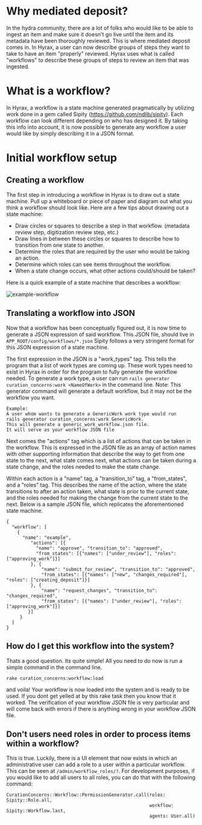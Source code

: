 # Why mediated deposit?

In the hydra community, there are a lot of folks who would like to be able to ingest an item and make sure it doesn't go live until the item and its metadata have been thoroughly reviewed. This is where mediated deposit comes in. In Hyrax, a user can now describe groups of steps they want to take to have an item "properly" reviewed. Hyrax uses what is called "workflows" to describe these groups of steps to review an item that was ingested. 

# What is a workflow?

In Hyrax, a workflow is a state machine generated pragmatically by utilizing work done in a gem called Sipity (https://github.com/ndlib/sipity). Each workflow can look different depending on who has designed it. By taking this info into account, it is now possible to generate any workflow a user would like by simply describing it in a JSON format.

# Initial workflow setup

## Creating a workflow

The first step in introducing a workflow in Hyrax is to draw out a state machine. Pull up a whiteboard or piece of paper and diagram out what you think a workflow should look like. Here are a few tips about drawing out a state machine:

* Draw circles or squares to describe a step in that workflow. (metadata review step, digitization review step, etc.)
* Draw lines in between these circles or squares to describe how to transition from one state to another.
* Determine the roles that are required by the user who would be taking an action.
* Determine which roles can see items throughout the workflow.
* When a state change occurs, what other actions could/should be taken?

Here is a quick example of a state machine that describes a workflow:

![example-workflow](https://cloud.githubusercontent.com/assets/2130/19000926/1eab97e4-8713-11e6-9edc-0599fedca795.png)

## Translating a workflow into JSON

Now that a workflow has been conceptually figured out, it is now time to generate a JSON expression of said workflow. This JSON file, should live in `APP_ROOT/config/workflows/*.json` Sipity follows a very stringent format for this JSON expression of a state machine. 

The first expression in the JSON is a "work_types" tag. This tells the program that a list of work types are coming up. These work types need to exist in Hyrax in order for the program to fully generate the workflow needed. To generate a work type, a user can run `rails generator curation_concerns:work <NameOfWork>` in the command line. Note: This generator command will generate a default workflow, but it may not be the workflow you want.

```
Example: 
A user whom wants to generate a GenericWork work type would run
rails generator curation_concerns:work GenericWork.
This will generate a generic_work_workflow.json file.
It will serve as your workflow JSON file
```

Next comes the "actions" tag which is a list of actions that can be taken in the workflow. This is expressed in the JSON file as an array of action names with other supporting information that describe the way to get from one state to the next, what state comes next, what actions can be taken during a state change, and the roles needed to make the state change. 

Within each action is a "name" tag, a "transition_to" tag, a "from_states", and a "roles" tag. This describes the name of the action, where the state transitions to after an action taken, what state is prior to the current state, and the roles needed for making the change from the current state to the next. Below is a sample JSON file, which replicates the aforementioned state machine.

```
{
  "workflow": [
    {
      "name": "example",
         "actions": [{
           "name": "approve", "transition_to": "approved",
           "from_states": [{"names": ["under_review"], "roles": ["approving_work"]}]
         }, {
             "name": "submit_for_review", "transition_to": "approved",
             "from_states": [{"names": ["new", "changes_required"], "roles": ["creating_deposit"]}]
         }, {
             "name": "request_changes", "transition_to": "changes_required",
             "from_states": [{"names": ["under_review"], "roles": ["approving_work"]}]
        }]
     }
  ]
}
```

## How do I get this workflow into the system?

Thats a good question. Its quite simple! All you need to do now is run a simple command in the command line.
```
rake curation_concerns:workflow:load
```
and voila! Your workflow is now loaded into the system and is ready to be used. If you dont get yelled at by this rake task then you know that it worked. The verification of your workflow JSON file is very particular and will come back with errors if there is anything wrong in your workflow JSON file.

## Don't users need roles in order to process items within a workflow?

This is true. Luckily, there is a UI element that now exists in which an administrative user can add a role to a user within a particular workflow. This can be seen at `/admin/workflow_roles/?`. For development purposes, if you would like to add all users to all roles, you can do that with the following command:
```
CurationConcerns::Workflow::PermissionGenerator.call(roles: Sipity::Role.all,        
                                                     workflow: Sipity::Workflow.last,        
                                                     agents: User.all)
```
